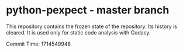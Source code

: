 # python-pexpect - master branch

This repository contains the frozen state of the repository.
Its history is cleared. It is used only for static code
analysis with Codacy.

Commit Time: 1714549948
